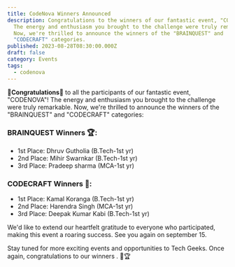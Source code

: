 ```yaml
---
title: CodeNova Winners Announced
description: Congratulations to the winners of our fantastic event, "CODENOVA"!
  The energy and enthusiasm you brought to the challenge were truly remarkable.
  Now, we're thrilled to announce the winners of the "BRAINQUEST" and
  "CODECRAFT" categories.
published: 2023-08-28T08:30:00.000Z
draft: false
category: Events
tags:
  - codenova
---
```

**🎉Congratulations🎉** to all the participants of our fantastic event, "CODENOVA"! The energy and enthusiasm you brought to the challenge were truly remarkable. Now, we're thrilled to announce the winners of the "BRAINQUEST" and "CODECRAFT" categories:

### BRAINQUEST Winners 🏆:

*   1st Place: Dhruv Gutholia (B.Tech-1st yr)
*   2nd Place: Mihir Swarnkar (B.Tech-1st yr)
*   3rd Place: Pradeep sharma (MCA-1st yr)

### CODECRAFT Winners 🏅:

*   1st Place: Kamal Koranga (B.Tech-1st yr)
*   2nd Place: Harendra Singh (MCA-1st yr)
*   3rd Place: Deepak Kumar Kabi (B.Tech-1st yr)

We'd like to extend our heartfelt gratitude to everyone who participated, making this event a roaring success. See you again on september 15.

Stay tuned for more exciting events and opportunities to Tech Geeks. Once again, congratulations to our winners . 🌟🏆